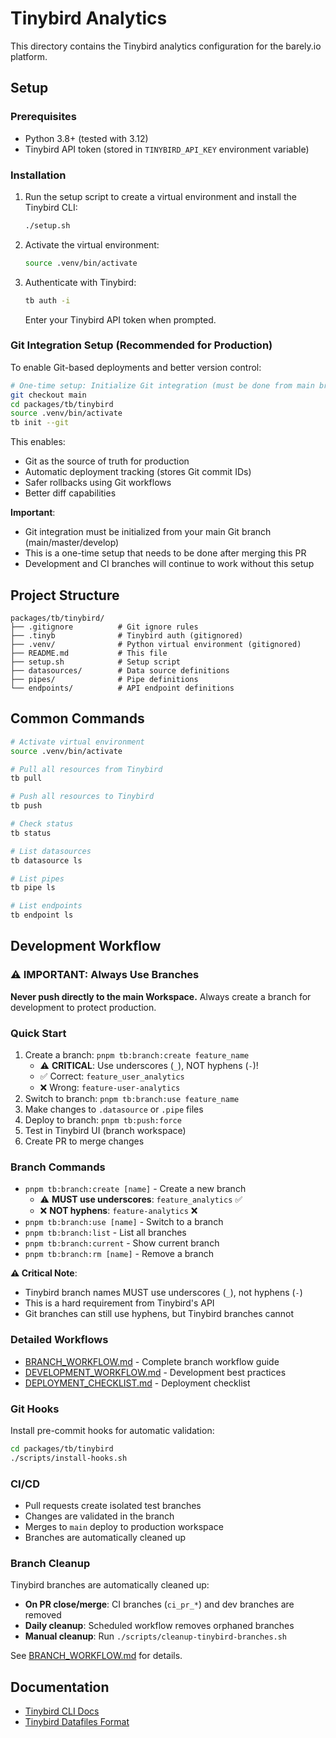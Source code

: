 # Tinybird Analytics

This directory contains the Tinybird analytics configuration for the barely.io platform.

## Setup

### Prerequisites

- Python 3.8+ (tested with 3.12)
- Tinybird API token (stored in `TINYBIRD_API_KEY` environment variable)

### Installation

1. Run the setup script to create a virtual environment and install the Tinybird CLI:

   ```bash
   ./setup.sh
   ```

2. Activate the virtual environment:

   ```bash
   source .venv/bin/activate
   ```

3. Authenticate with Tinybird:
   ```bash
   tb auth -i
   ```
   Enter your Tinybird API token when prompted.

### Git Integration Setup (Recommended for Production)

To enable Git-based deployments and better version control:

```bash
# One-time setup: Initialize Git integration (must be done from main branch)
git checkout main
cd packages/tb/tinybird
source .venv/bin/activate
tb init --git
```

This enables:
- Git as the source of truth for production
- Automatic deployment tracking (stores Git commit IDs)
- Safer rollbacks using Git workflows
- Better diff capabilities

**Important**: 
- Git integration must be initialized from your main Git branch (main/master/develop)
- This is a one-time setup that needs to be done after merging this PR
- Development and CI branches will continue to work without this setup

## Project Structure

```
packages/tb/tinybird/
├── .gitignore          # Git ignore rules
├── .tinyb              # Tinybird auth (gitignored)
├── .venv/              # Python virtual environment (gitignored)
├── README.md           # This file
├── setup.sh            # Setup script
├── datasources/        # Data source definitions
├── pipes/              # Pipe definitions
└── endpoints/          # API endpoint definitions
```

## Common Commands

```bash
# Activate virtual environment
source .venv/bin/activate

# Pull all resources from Tinybird
tb pull

# Push all resources to Tinybird
tb push

# Check status
tb status

# List datasources
tb datasource ls

# List pipes
tb pipe ls

# List endpoints
tb endpoint ls
```

## Development Workflow

### ⚠️ IMPORTANT: Always Use Branches

**Never push directly to the main Workspace.** Always create a branch for development to protect production.

### Quick Start

1. Create a branch: `pnpm tb:branch:create feature_name`
   - ⚠️ **CRITICAL**: Use underscores (`_`), NOT hyphens (`-`)!
   - ✅ Correct: `feature_user_analytics`
   - ❌ Wrong: `feature-user-analytics`
2. Switch to branch: `pnpm tb:branch:use feature_name`
3. Make changes to `.datasource` or `.pipe` files
4. Deploy to branch: `pnpm tb:push:force`
5. Test in Tinybird UI (branch workspace)
6. Create PR to merge changes

### Branch Commands

- `pnpm tb:branch:create [name]` - Create a new branch
  - ⚠️ **MUST use underscores**: `feature_analytics` ✅
  - ❌ **NOT hyphens**: `feature-analytics` ❌
- `pnpm tb:branch:use [name]` - Switch to a branch
- `pnpm tb:branch:list` - List all branches
- `pnpm tb:branch:current` - Show current branch
- `pnpm tb:branch:rm [name]` - Remove a branch

**⚠️ Critical Note**:

- Tinybird branch names MUST use underscores (`_`), not hyphens (`-`)
- This is a hard requirement from Tinybird's API
- Git branches can still use hyphens, but Tinybird branches cannot

### Detailed Workflows

- [BRANCH_WORKFLOW.md](./BRANCH_WORKFLOW.md) - Complete branch workflow guide
- [DEVELOPMENT_WORKFLOW.md](./DEVELOPMENT_WORKFLOW.md) - Development best practices
- [DEPLOYMENT_CHECKLIST.md](./DEPLOYMENT_CHECKLIST.md) - Deployment checklist

### Git Hooks

Install pre-commit hooks for automatic validation:

```bash
cd packages/tb/tinybird
./scripts/install-hooks.sh
```

### CI/CD

- Pull requests create isolated test branches
- Changes are validated in the branch
- Merges to `main` deploy to production workspace
- Branches are automatically cleaned up

### Branch Cleanup

Tinybird branches are automatically cleaned up:

- **On PR close/merge**: CI branches (`ci_pr_*`) and dev branches are removed
- **Daily cleanup**: Scheduled workflow removes orphaned branches
- **Manual cleanup**: Run `./scripts/cleanup-tinybird-branches.sh`

See [BRANCH_WORKFLOW.md](./BRANCH_WORKFLOW.md#branch-cleanup) for details.

## Documentation

- [Tinybird CLI Docs](https://www.tinybird.co/docs/cli)
- [Tinybird Datafiles Format](https://www.tinybird.co/docs/cli/datafiles)
